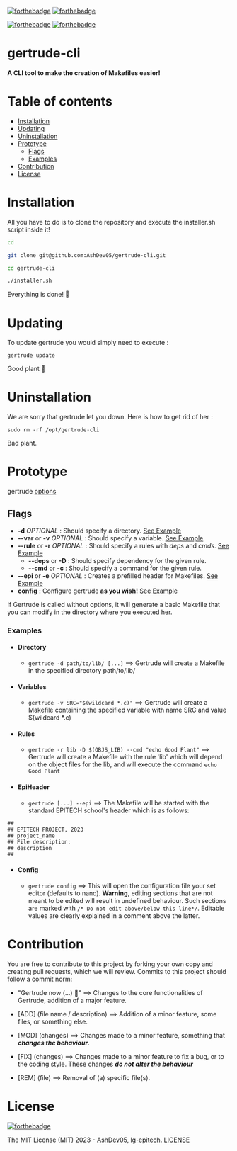 [![forthebadge](https://forthebadge.com/images/badges/made-with-c.svg)](https://forthebadge.com)
[![forthebadge](https://forthebadge.com/images/badges/made-with-reason.svg)](https://forthebadge.com)

[![forthebadge](https://forthebadge.com/images/badges/not-a-bug-a-feature.svg)](https://forthebadge.com)
[![forthebadge](https://forthebadge.com/images/badges/powered-by-coffee.svg)](https://forthebadge.com)

# gertrude-cli

**A CLI tool to make the creation of Makefiles easier!**

# Table of contents

- [Installation](#installation)
- [Updating](#updating)
- [Uninstallation](#uninstallation)
- [Prototype](#prototype)
    - [Flags](#flags)
    - [Examples](#examples)
- [Contribution](#contribution)
- [License](#license)

# Installation

All you have to do is to clone the repository and execute the installer.sh script inside it!
```bash
cd

git clone git@github.com:AshDev05/gertrude-cli.git

cd gertrude-cli

./installer.sh
```

Everything is done! 🌱

# Updating

To update gertrude you would simply need to execute :
```
gertrude update
```
Good plant 🌱

# Uninstallation

We are sorry that gertrude let you down. Here is how to get rid of her :
```
sudo rm -rf /opt/gertrude-cli
```
Bad plant.

# Prototype

gertrude [options](#flags)

## Flags

- **-d** *OPTIONAL* : Should specify a directory. [See Example](#directory)
- **\--var** or **-v** *OPTIONAL* : Should specify a variable. [See Example](#variables)
- **\--rule** or **-r** *OPTIONAL* : Should specify a rules with *deps* and *cmds*. [See Example](#rules)
    - **\--deps** or **-D** : Should specify dependency for the given rule.
    - **\--cmd** or **-c** : Should specify a command for the given rule.
- **\--epi** or **-e** *OPTIONAL* : Creates a prefilled header for Makefiles. [See Example](#epiheader)
- **config** : Configure gertrude **as you wish!** [See Example](#config)

If Gertrude is called without options, it will generate a basic Makefile that you can modify in the directory where you executed her.

### Examples
- #### Directory
	- ```gertrude -d path/to/lib/ [...]``` ==> Gertrude will create a Makefile in the specified directory path/to/lib/

- #### Variables
	- ```gertrude -v SRC="$(wildcard *.c)"``` ==> Gertrude will create a Makefile containing the specified variable with name SRC and value $(wildcard *.c)

- #### Rules
	- ```gertrude -r lib -D $(OBJS_LIB) --cmd "echo Good Plant"``` ==> Gertrude will create a Makefile with the rule 'lib' which will depend on the object files for the lib, and will execute the command ```echo Good Plant```

- #### EpiHeader
	- ```gertrude [...] --epi``` ==> The Makefile will be started with the standard EPITECH school's header which is as follows:

```
##
## EPITECH PROJECT, 2023
## project_name
## File description:
## description
##
```

- #### Config
	- ```gertrude config``` ==> This will open the configuration file your set editor (defaults to nano). **Warning**, editing sections that are not meant to be edited will result in undefined behaviour. Such sections are marked with ```/* Do not edit above/below this line*/```. Editable values are clearly explained in a comment above the latter.



# Contribution

You are free to contribute to this project by forking your own copy and creating pull requests, which we will review. Commits to this project should follow a commit norm:

- "Gertrude now (...) 🌱" ==> Changes to the core functionalities of Gertrude, addition of a major feature.

- [ADD] (file name / description) ==> Addition of a minor feature, some files, or something else.

- [MOD] (changes) ==> Changes made to a minor feature, something that ***changes the behaviour***.

- [FIX] (changes) ==> Changes made to a minor feature to fix a bug, or to the coding style. These changes ***do not alter the behaviour***

- [REM] (file) ==> Removal of (a) specific file(s).

# License
[![forthebadge](https://forthebadge.com/images/badges/license-mit.svg)](https://forthebadge.com)

The MIT License (MIT) 2023 - [AshDev05](https://github.com/AshDev05), [lg-epitech](https://github.com/lg-epitech). [LICENSE](LICENSE)
